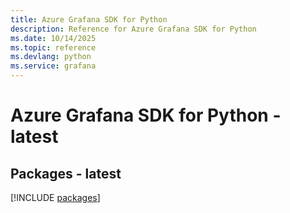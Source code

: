 ```yaml
---
title: Azure Grafana SDK for Python
description: Reference for Azure Grafana SDK for Python
ms.date: 10/14/2025
ms.topic: reference
ms.devlang: python
ms.service: grafana
---
```

# Azure Grafana SDK for Python - latest
## Packages - latest
[!INCLUDE [packages](grafana-index.md)]
